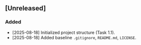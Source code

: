 ## [Unreleased]  
### Added  
- [2025-08-18] Initialized project structure (Task 1.1).  
- [2025-08-18] Added baseline `.gitignore`, `README.md`, `LICENSE`.